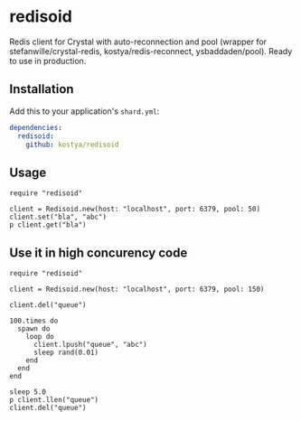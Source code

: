 # redisoid

Redis client for Crystal with auto-reconnection and pool (wrapper for stefanwille/crystal-redis, kostya/redis-reconnect, ysbaddaden/pool). Ready to use in production.

## Installation


Add this to your application's `shard.yml`:

```yaml
dependencies:
  redisoid:
    github: kostya/redisoid
```


## Usage


```crystal
require "redisoid"

client = Redisoid.new(host: "localhost", port: 6379, pool: 50)
client.set("bla", "abc")
p client.get("bla")
```

## Use it in high concurency code

```crystal
require "redisoid"

client = Redisoid.new(host: "localhost", port: 6379, pool: 150)

client.del("queue")

100.times do
  spawn do
    loop do 
      client.lpush("queue", "abc")
      sleep rand(0.01)
    end
  end
end

sleep 5.0
p client.llen("queue")
client.del("queue")
```

